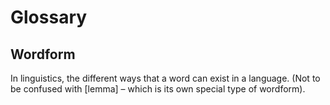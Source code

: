 Glossary
========


<!-- existing definitions moved to glossary.md -->

Wordform
----------------

In linguistics, the different ways that a word can exist in a language. (Not to be confused with [lemma] – which is its own special type of wordform).